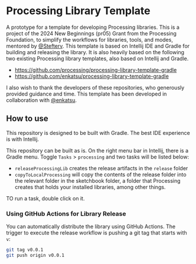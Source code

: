 # Processing Library Template

A prototype for a template for developing Processing libraries. This is a project of 
the 2024 New Beginnings (pr05) Grant from the Processing Foundation, to simplify the 
workflows for libraries, tools, and modes, mentored by [@Stefterv](https://github.com/stefterv). This template is 
based on Intellij IDE and Gradle for building and releasing the library. It is also 
heavily based on the following two existing Processing library templates, also based 
on Intellij and Gradle.

- https://github.com/processing/processing-library-template-gradle
- https://github.com/enkatsu/processing-library-template-gradle

I also wish to thank the developers of these repositories, who generously provided 
guidance and time. This template has been developed in collaboration with 
[@enkatsu](https://github.com/enkatsu).

## How to use
This repository is designed to be built with Gradle. The best IDE experience is with
Intellij.

This repository can be built as is. On the right menu bar in Intellij, there is a 
Gradle menu. Toggle `Tasks` > `processing` and two tasks will be listed below:
- `releaseProcessingLib` creates the release artifacts in the `release` folder
- `copyToLocalProcessing` will copy the contents of the release folder into the relevant
folder in the sketchbook folder, a folder that Processing creates that holds your installed
libraries, among other things.

TO run a task, double click on it.

### Using GitHub Actions for Library Release
You can automatically distribute the library using GitHub Actions. The trigger to execute the release workflow is pushing a git tag that starts with `v`:
```sh
git tag v0.0.1
git push origin v0.0.1
```
